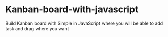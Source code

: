 # Kanban-board-with-javascript

Build Kanban board with Simple in JavaScript where you will be able to add task and drag where you want
